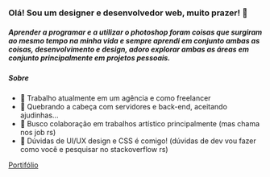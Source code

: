 ### Olá! Sou um designer e desenvolvedor web, muito prazer! 👋

##### Aprender a programar e a utilizar o photoshop foram coisas que surgiram ao mesmo tempo na minha vida e sempre aprendi em conjunto ambas as coisas, desenvolvimento e design, adoro explorar ambas as áreas em conjunto principalmente em projetos pessoais.

##### Sobre
- 🔭 Trabalho atualmente em um agência e como freelancer
- 🌱 Quebrando a cabeça com servidores e back-end, aceitando ajudinhas...
- 👯 Busco colaboração em trabalhos artístico principalmente (mas chama nos job rs)
- 💬  Dúvidas de UI/UX design e CSS é comigo! (dúvidas de dev vou fazer como você e pesquisar no stackoverflow rs)

[Portifólio](https://luismtns.github.io/)
